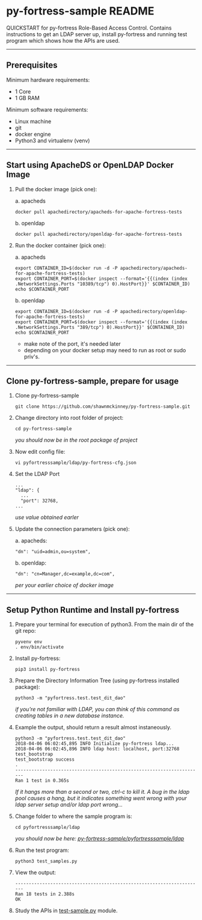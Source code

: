 # py-fortress-sample README 
 
QUICKSTART for py-fortress Role-Based Access Control.  Contains instructions to get an LDAP server up, install py-fortress
and running test program which shows how the APIs are used.
______________________________________________________________________________
## Prerequisites

Minimum hardware requirements:
 * 1 Core
 * 1 GB RAM

Minimum software requirements:
 * Linux machine
 * git
 * docker engine
 * Python3 and virtualenv (venv)
________________________________________________________________________________
## Start using ApacheDS or OpenLDAP Docker Image

1. Pull the docker image (pick one):

    a. apacheds
    ```
    docker pull apachedirectory/apacheds-for-apache-fortress-tests
    ```

    b. openldap
    ```
    docker pull apachedirectory/openldap-for-apache-fortress-tests
    ```

2. Run the docker container (pick one):

    a. apacheds
    ```
    export CONTAINER_ID=$(docker run -d -P apachedirectory/apacheds-for-apache-fortress-tests)
    export CONTAINER_PORT=$(docker inspect --format='{{(index (index .NetworkSettings.Ports "10389/tcp") 0).HostPort}}' $CONTAINER_ID)
    echo $CONTAINER_PORT
    ```
       
    b. openldap 
    ```
    export CONTAINER_ID=$(docker run -d -P apachedirectory/openldap-for-apache-fortress-tests)
    export CONTAINER_PORT=$(docker inspect --format='{{(index (index .NetworkSettings.Ports "389/tcp") 0).HostPort}}' $CONTAINER_ID)
    echo $CONTAINER_PORT
    ```

    * make note of the port, it's needed later
    * depending on your docker setup may need to run as root or sudo priv's.

________________________________________________________________________________
## Clone py-fortress-sample, prepare for usage

1. Clone py-fortress-sample
    ```
    git clone https://github.com/shawnmckinney/py-fortress-sample.git
    ```

2. Change directory into root folder of project:
    ```
    cd py-fortress-sample
    ```
    _you should now be in the root package of project_

3. Now edit config file:
    ```
    vi pyfortresssample/ldap/py-fortress-cfg.json
    ```

4. Set the LDAP Port
    ```
    ...
    "ldap": {
      ...
      "port": 32768,
    ...
    ```
    _use value obtained earler_
        
5. Update the connection parameters (pick one):

    a. apacheds:
    ```
    "dn": "uid=admin,ou=system",
    ```
    
    b. openldap:
    ```
    "dn": "cn=Manager,dc=example,dc=com",
    ```
    _per your earlier choice of docker image_

________________________________________________________________________________
## Setup Python Runtime and Install py-fortress

1. Prepare your terminal for execution of python3.  From the main dir of the git repo:
    ```
    pyvenv env
    . env/bin/activate
    ```
    
2. Install py-fortress:
    ```
    pip3 install py-fortress
    ```
    
3. Prepare the Directory Information Tree (using py-fortress installed package):
    ```
    python3 -m "pyfortress.test.test_dit_dao"
    ```
    _if you're not familiar with LDAP, you can think of this command as creating tables in a new database instance._

4. Example the output, should return a result almost instaneously.
    ```
    python3 -m "pyfortress.test.test_dit_dao"
    2018-04-06 06:02:45,895 INFO Initialize py-fortress ldap...
    2018-04-06 06:02:45,896 INFO ldap host: localhost, port:32768
    test_bootstrap
    test_bootstrap success
    .
    ----------------------------------------------------------------------
    Ran 1 test in 0.365s
    ```
    _If it hangs more than a second or two, ctrl-c to kill it. A bug in the ldap pool causes a hang, but it indicates something went wrong with your ldap server setup and/or ldap port wrong..._        
    
5. Change folder to where the sample program is:
    ```
    cd pyfortresssample/ldap
    ```
    _you should now be here: [py-fortress-sample/pyfortresssample/ldap](pyfortresssample/ldap)_
    
6. Run the test program:
    ```
    python3 test_samples.py 
    ```
    
7. View the output:
    ```
    ----------------------------------------------------------------------
    Ran 18 tests in 2.388s
    OK
    ```
    
8. Study the APIs in [test-sample.py](ldap/test-sample.py) module.